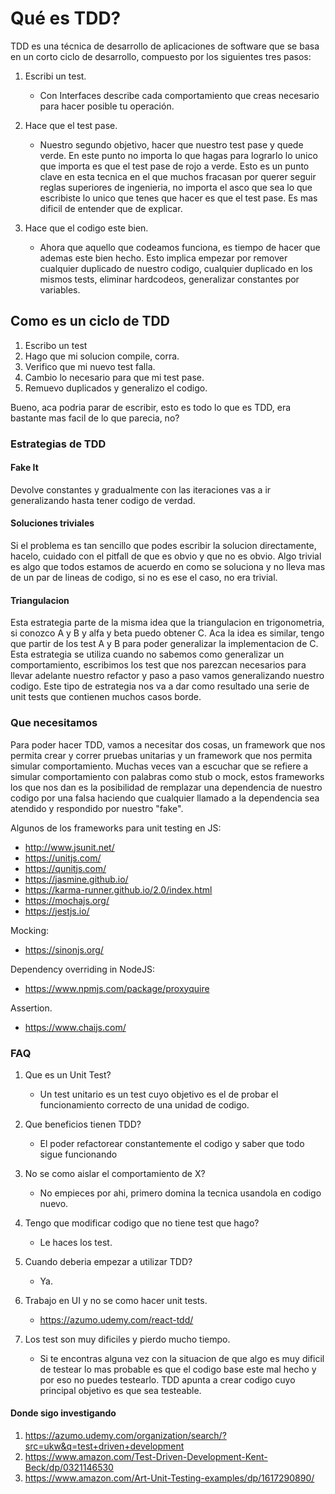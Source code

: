 # Qué es TDD?

TDD es una técnica de desarrollo de aplicaciones de software que se basa en un corto ciclo de desarrollo, compuesto por 
los siguientes tres pasos: 

1. Escribi un test.
     - Con Interfaces describe cada comportamiento que creas necesario para hacer posible tu operación.

2. Hace que el test pase.
    - Nuestro segundo objetivo, hacer que nuestro test pase y quede verde. En este punto no importa lo que hagas para
    lograrlo lo unico que importa es que el test pase de rojo a verde. Esto es un punto clave en esta tecnica en el que 
    muchos fracasan por querer seguir reglas superiores de ingenieria, no importa el asco que sea lo que escribiste lo 
    unico que tenes que hacer es que el test pase. Es mas dificil de entender que de explicar.
     
3. Hace que el codigo este bien.
    - Ahora que aquello que codeamos funciona, es tiempo de hacer que ademas este bien hecho. Esto implica empezar por 
    remover cualquier duplicado de nuestro codigo, cualquier duplicado en los mismos tests, eliminar hardcodeos, 
    generalizar constantes por variables.
   
## Como es un ciclo de TDD

1. Escribo un test
2. Hago que mi solucion compile, corra.
3. Verifico que mi nuevo test falla.
4. Cambio lo necesario para que mi test pase.
5. Remuevo duplicados y generalizo el codigo.

Bueno, aca podria parar de escribir, esto es todo lo que es TDD, era bastante mas facil de lo que parecia, no?

### Estrategias de TDD
#### Fake It
Devolve constantes y gradualmente con las iteraciones vas a ir generalizando hasta tener codigo de verdad.

#### Soluciones triviales
Si el problema es tan sencillo que podes escribir la solucion directamente, hacelo, cuidado con el pitfall de que es
obvio y que no es obvio. Algo trivial es algo que todos estamos de acuerdo en como se soluciona y no lleva mas de 
un par de lineas de codigo, si no es ese el caso, no era trivial.


#### Triangulacion
Esta estrategia parte de la misma idea que la triangulacion en trigonometria, si conozco A y B y alfa y beta
puedo obtener C. Aca la idea es similar, tengo que partir de los test A y B para poder generalizar la implementacion 
de C. Esta estrategia se utiliza cuando no sabemos como generalizar un comportamiento, escribimos los test que nos 
parezcan necesarios para llevar adelante nuestro refactor y paso a paso vamos generalizando nuestro codigo. Este tipo
de estrategia nos va a dar como resultado una serie de unit tests que contienen muchos casos borde.

### Que necesitamos

Para poder hacer TDD, vamos a necesitar dos cosas, un framework que nos permita crear y correr pruebas unitarias y un 
framework que nos permita simular comportamiento. Muchas veces van a escuchar que se refiere a simular comportamiento
con palabras como stub o mock, estos frameworks los que nos dan es la posibilidad de remplazar una dependencia de 
nuestro codigo por una falsa haciendo que cualquier llamado a la dependencia sea atendido y respondido por nuestro
"fake". 

Algunos de los frameworks para unit testing en JS:
* http://www.jsunit.net/
* https://unitjs.com/
* https://qunitjs.com/
* https://jasmine.github.io/
* https://karma-runner.github.io/2.0/index.html
* https://mochajs.org/
* https://jestjs.io/

Mocking:
* https://sinonjs.org/

Dependency overriding in NodeJS:
* https://www.npmjs.com/package/proxyquire

Assertion.
* https://www.chaijs.com/ 


### FAQ

1. Que es un Unit Test? 
    - Un test unitario es un test cuyo objetivo es el de probar el funcionamiento correcto de una unidad de codigo.

2. Que beneficios tienen TDD?
    - El poder refactorear constantemente el codigo y saber que todo sigue funcionando

3. No se como aislar el comportamiento de X? 
    - No empieces por ahi, primero domina la tecnica usandola en codigo nuevo.

4. Tengo que modificar codigo que no tiene test que hago?
    - Le haces los test.

5. Cuando deberia empezar a utilizar TDD?
    - Ya.

6. Trabajo en UI y no se como hacer unit tests.
    - https://azumo.udemy.com/react-tdd/

7. Los test son muy dificiles y pierdo mucho tiempo.
    - Si te encontras alguna vez con la situacion de que algo es muy dificil de testear lo mas probable es que el codigo 
    base este mal hecho y por eso no puedes testearlo. TDD apunta a crear codigo cuyo principal objetivo es que sea 
    testeable.

#### Donde sigo investigando

1. https://azumo.udemy.com/organization/search/?src=ukw&q=test+driven+development
2. https://www.amazon.com/Test-Driven-Development-Kent-Beck/dp/0321146530
3. https://www.amazon.com/Art-Unit-Testing-examples/dp/1617290890/

